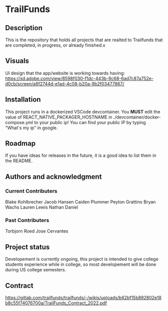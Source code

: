 # TrailFunds

## Description

This is the repository that holds all projects that are realted to Trailfunds that are completed, in progress, or already finished.x

## Visuals

UI design that the app/website is working towards having: https://xd.adobe.com/view/8598f030-f1dc-443b-9c68-6ad7c87a752e-d0cb/screen/a6f2744d-e1ad-4c08-b20a-9b2f03477867/ 

## Installation

This project runs in a dockerized VSCode devcontainer. You **MUST** edit the value of REACT_NATIVE_PACKAGER_HOSTNAME in ./devcontainer/docker-compose.yml to your public ip! You can find your public IP by typing "What's my ip" in google.

## Roadmap

If you have ideas for releases in the future, it is a good idea to list them in the README.

## Authors and acknowledgment

### Current Contributers

Blake Kohlbrecher
Jacob Hansen
Caiden Plummer
Peyton Grattino
Bryan Wachs
Lauren Lewis
Nathan Daniel

### Past Contributers

Torbjorn Roed
Jose Cervantes

## Project status

Developement is currently ongoing, this project is intended to give college students experience while in college, so most developement will be done during US college semesters. 

## Contract

https://gitlab.com/trailfunds/trailfunds/-/wikis/uploads/b62bf15b892802e18b8c55f74076700a/TrailFunds_Contract_2022.pdf
